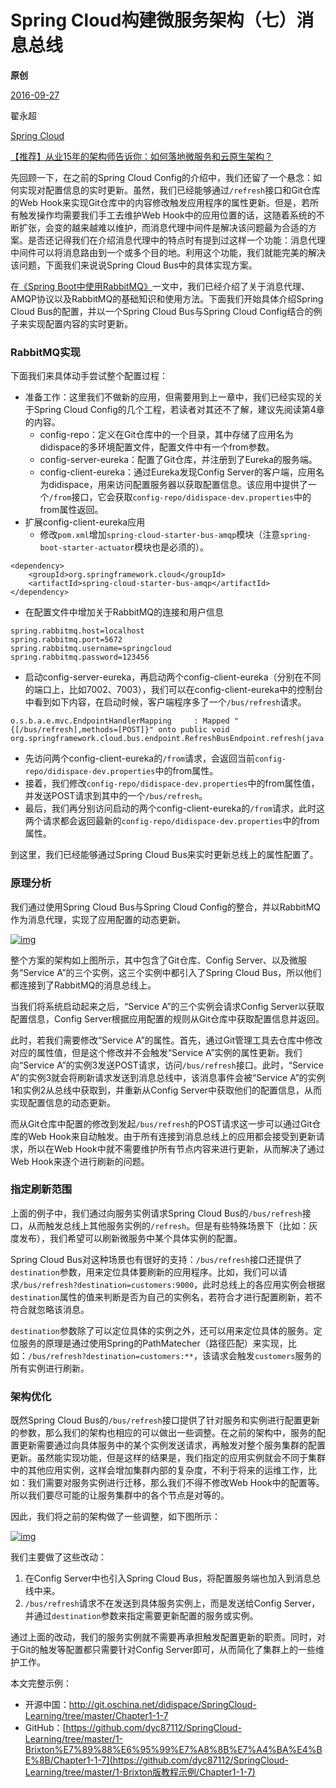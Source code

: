 # Spring Cloud构建微服务架构（七）消息总线

**原创**

 [2016-09-27](https://blog.didispace.com/springcloud7/)

 翟永超

 [Spring Cloud](https://blog.didispace.com/categories/Spring-Cloud/)

[【推荐】从业15年的架构师告诉你：如何落地微服务和云原生架构？](https://blog.didispace.com/how-to-implement-microservice-and-cloud-native-architecture/)

先回顾一下，在之前的Spring Cloud Config的介绍中，我们还留了一个悬念：如何实现对配置信息的实时更新。虽然，我们已经能够通过`/refresh`接口和Git仓库的Web Hook来实现Git仓库中的内容修改触发应用程序的属性更新。但是，若所有触发操作均需要我们手工去维护Web Hook中的应用位置的话，这随着系统的不断扩张，会变的越来越难以维护，而消息代理中间件是解决该问题最为合适的方案。是否还记得我们在介绍消息代理中的特点时有提到过这样一个功能：消息代理中间件可以将消息路由到一个或多个目的地。利用这个功能，我们就能完美的解决该问题，下面我们来说说Spring Cloud Bus中的具体实现方案。

在[《Spring Boot中使用RabbitMQ》](http://blog.didispace.com/spring-boot-rabbitmq/)一文中，我们已经介绍了关于消息代理、AMQP协议以及RabbitMQ的基础知识和使用方法。下面我们开始具体介绍Spring Cloud Bus的配置，并以一个Spring Cloud Bus与Spring Cloud Config结合的例子来实现配置内容的实时更新。

### RabbitMQ实现

下面我们来具体动手尝试整个配置过程：

- 准备工作：这里我们不做新的应用，但需要用到上一章中，我们已经实现的关于Spring Cloud Config的几个工程，若读者对其还不了解，建议先阅读第4章的内容。
  - config-repo：定义在Git仓库中的一个目录，其中存储了应用名为didispace的多环境配置文件，配置文件中有一个from参数。
  - config-server-eureka：配置了Git仓库，并注册到了Eureka的服务端。
  - config-client-eureka：通过Eureka发现Config Server的客户端，应用名为didispace，用来访问配置服务器以获取配置信息。该应用中提供了一个`/from`接口，它会获取`config-repo/didispace-dev.properties`中的from属性返回。
- 扩展config-client-eureka应用
  - 修改`pom.xml`增加`spring-cloud-starter-bus-amqp`模块（注意`spring-boot-starter-actuator`模块也是必须的）。

```
<dependency>
    <groupId>org.springframework.cloud</groupId>
    <artifactId>spring-cloud-starter-bus-amqp</artifactId>
</dependency>
```

- 在配置文件中增加关于RabbitMQ的连接和用户信息

```
spring.rabbitmq.host=localhost
spring.rabbitmq.port=5672
spring.rabbitmq.username=springcloud
spring.rabbitmq.password=123456
```

- 启动config-server-eureka，再启动两个config-client-eureka（分别在不同的端口上，比如7002、7003），我们可以在config-client-eureka中的控制台中看到如下内容，在启动时候，客户端程序多了一个`/bus/refresh`请求。

```
o.s.b.a.e.mvc.EndpointHandlerMapping     : Mapped "{[/bus/refresh],methods=[POST]}" onto public void org.springframework.cloud.bus.endpoint.RefreshBusEndpoint.refresh(java.lang.String)
```

- 先访问两个config-client-eureka的`/from`请求，会返回当前`config-repo/didispace-dev.properties`中的from属性。
- 接着，我们修改`config-repo/didispace-dev.properties`中的from属性值，并发送POST请求到其中的一个`/bus/refresh`。
- 最后，我们再分别访问启动的两个config-client-eureka的`/from`请求，此时这两个请求都会返回最新的`config-repo/didispace-dev.properties`中的from属性。

到这里，我们已经能够通过Spring Cloud Bus来实时更新总线上的属性配置了。

### 原理分析

我们通过使用Spring Cloud Bus与Spring Cloud Config的整合，并以RabbitMQ作为消息代理，实现了应用配置的动态更新。

[![img](https://blog.didispace.com/assets/5-6.png)](https://blog.didispace.com/assets/5-6.png)

整个方案的架构如上图所示，其中包含了Git仓库、Config Server、以及微服务“Service A”的三个实例，这三个实例中都引入了Spring Cloud Bus，所以他们都连接到了RabbitMQ的消息总线上。

当我们将系统启动起来之后，“Service A”的三个实例会请求Config Server以获取配置信息，Config Server根据应用配置的规则从Git仓库中获取配置信息并返回。

此时，若我们需要修改“Service A”的属性。首先，通过Git管理工具去仓库中修改对应的属性值，但是这个修改并不会触发“Service A”实例的属性更新。我们向“Service A”的实例3发送POST请求，访问`/bus/refresh`接口。此时，“Service A”的实例3就会将刷新请求发送到消息总线中，该消息事件会被“Service A”的实例1和实例2从总线中获取到，并重新从Config Server中获取他们的配置信息，从而实现配置信息的动态更新。

而从Git仓库中配置的修改到发起`/bus/refresh`的POST请求这一步可以通过Git仓库的Web Hook来自动触发。由于所有连接到消息总线上的应用都会接受到更新请求，所以在Web Hook中就不需要维护所有节点内容来进行更新，从而解决了通过Web Hook来逐个进行刷新的问题。

### 指定刷新范围

上面的例子中，我们通过向服务实例请求Spring Cloud Bus的`/bus/refresh`接口，从而触发总线上其他服务实例的`/refresh`。但是有些特殊场景下（比如：灰度发布），我们希望可以刷新微服务中某个具体实例的配置。

Spring Cloud Bus对这种场景也有很好的支持：`/bus/refresh`接口还提供了`destination`参数，用来定位具体要刷新的应用程序。比如，我们可以请求`/bus/refresh?destination=customers:9000`，此时总线上的各应用实例会根据`destination`属性的值来判断是否为自己的实例名，若符合才进行配置刷新，若不符合就忽略该消息。

`destination`参数除了可以定位具体的实例之外，还可以用来定位具体的服务。定位服务的原理是通过使用Spring的PathMatecher（路径匹配）来实现，比如：`/bus/refresh?destination=customers:**`，该请求会触发`customers`服务的所有实例进行刷新。

### 架构优化

既然Spring Cloud Bus的`/bus/refresh`接口提供了针对服务和实例进行配置更新的参数，那么我们的架构也相应的可以做出一些调整。在之前的架构中，服务的配置更新需要通过向具体服务中的某个实例发送请求，再触发对整个服务集群的配置更新。虽然能实现功能，但是这样的结果是，我们指定的应用实例就会不同于集群中的其他应用实例，这样会增加集群内部的复杂度，不利于将来的运维工作，比如：我们需要对服务实例进行迁移，那么我们不得不修改Web Hook中的配置等。所以我们要尽可能的让服务集群中的各个节点是对等的。

因此，我们将之前的架构做了一些调整，如下图所示：

[![img](https://blog.didispace.com/assets/5-7.png)](https://blog.didispace.com/assets/5-7.png)

我们主要做了这些改动：

1. 在Config Server中也引入Spring Cloud Bus，将配置服务端也加入到消息总线中来。
2. `/bus/refresh`请求不在发送到具体服务实例上，而是发送给Config Server，并通过`destination`参数来指定需要更新配置的服务或实例。

通过上面的改动，我们的服务实例就不需要再承担触发配置更新的职责。同时，对于Git的触发等配置都只需要针对Config Server即可，从而简化了集群上的一些维护工作。

本文完整示例：

- 开源中国：http://git.oschina.net/didispace/SpringCloud-Learning/tree/master/Chapter1-1-7
- GitHub：[https://github.com/dyc87112/SpringCloud-Learning/tree/master/1-Brixton%E7%89%88%E6%95%99%E7%A8%8B%E7%A4%BA%E4%BE%8B/Chapter1-1-7](https://github.com/dyc87112/SpringCloud-Learning/tree/master/1-Brixton版教程示例/Chapter1-1-7)